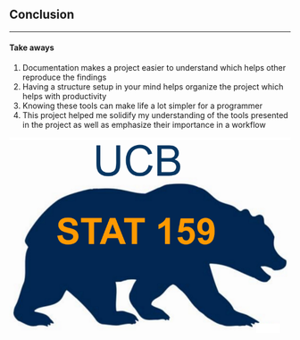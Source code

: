 ## Conclusion
---

#### Take aways

1. Documentation makes a project easier to understand which helps other reproduce the findings
2. Having a structure setup in your mind helps organize the project which helps with productivity
3. Knowing these tools can make life a lot simpler for a programmer
4. This project helped me solidify my understanding of the tools presented in the project as well as emphasize their importance in a workflow


![markdownLogo](https://raw.githubusercontent.com/rollonbears234/stats159_fall2016-project1/master/images/stat159-logo.png)
